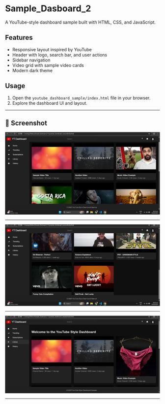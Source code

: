 # Sample_Dasboard_2

A YouTube-style dashboard sample built with HTML, CSS, and JavaScript.

## Features
- Responsive layout inspired by YouTube
- Header with logo, search bar, and user actions
- Sidebar navigation
- Video grid with sample video cards
- Modern dark theme

## Usage
1. Open the `youtube_dashboard_sample/index.html` file in your browser.
2. Explore the dashboard UI and layout.


---

## 📸 Screenshot

![Sample Dashboard Screenshot](1.png)

---

![Sample Dashboard Screenshot](2.png)

---
![Sample Dashboard Screenshot](3.png)

---